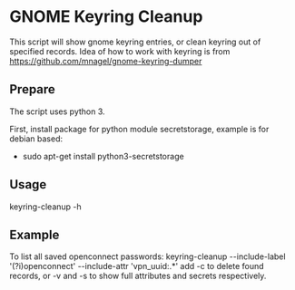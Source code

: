 # GNOME Keyring Cleanup

This script will show gnome keyring entries, or clean keyring out of specified records.
Idea of how to work with keyring is from https://github.com/mnagel/gnome-keyring-dumper

## Prepare

The script uses python 3.

First, install package for python module secretstorage, example is for debian based:
* sudo apt-get install python3-secretstorage

## Usage

keyring-cleanup -h

## Example

To list all saved openconnect passwords:
keyring-cleanup --include-label '(?i)openconnect' --include-attr 'vpn_uuid:.*'
add -c to delete found records, or -v and -s to show full attributes and secrets respectively.